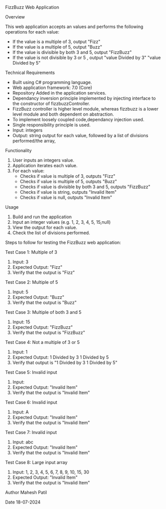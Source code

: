 FizzBuzz Web Application

Overview

This web application accepts an values and performs the following operations for each value:

- If the value is a multiple of 3, output "Fizz"
- If the value is a multiple of 5, output "Buzz"
- If the value is divisible by both 3 and 5, output "FizzBuzz"
- If the value is not divisible by 3 or 5 , output "value Divided by 3" "value Divided by 5"


Technical Requirements

- Built using C# programming language.
- Web application framework: 7.0 (Core)
- Repository Added in the application services.
- Dependancy inversion principle implemented by injecting interface to the constructor of fizzbuzzController.
- FizzBuzz controller is higher level module, whereas fizzbuzz is a lower level module and both dependent on abstraction.
- To implement loosely coupled code,dependancy injection used.
- Single responsibility principle is used.
- Input: integers
- Output: string output for each value, followed by a list of divisions performed/the array,

Functionality

1. User inputs an integers value.
2. Application iterates each value.
3. For each value:
    - Checks if value is multiple of 3, outputs "Fizz"
    - Checks if value is multiple of 5, outputs "Buzz"
    - Checks if value is divisible by both 3 and 5, outputs "FizzBuzz"
    - Checks if value is string, outputs "Invalid Item"
    - Checks if value is null, outputs "Invalid Item"


Usage

1. Build and run the application
2. Input an integer values (e.g. 1, 2, 3, 4, 5, 15,null)
3. View the output for each value.
4. Check the list of divisions performed.

Steps to follow for testing the FizzBuzz web application:

Test Case 1: Multiple of 3

1. Input: 3
2. Expected Output: "Fizz"
3. Verify that the output is "Fizz"

Test Case 2: Multiple of 5

1. Input: 5
2. Expected Output: "Buzz"
3. Verify that the output is "Buzz"

Test Case 3: Multiple of both 3 and 5

1. Input: 15
2. Expected Output: "FizzBuzz"
3. Verify that the output is "FizzBuzz"

Test Case 4: Not a multiple of 3 or 5

1. Input: 1
2. Expected Output: 1 Divided by 3 1 Divided by 5
3. Verify that output is "1 Divided by 3 1 Divided by 5"

Test Case 5: Invalid input

1. Input: 
2. Expected Output: "Invalid Item"
3. Verify that the output is "Invalid Item"

Test Case 6: Invalid input

1. Input: A
2. Expected Output: "Invalid Item"
3. Verify that the output is "Invalid Item"

Test Case 7: Invalid input

1. Input: abc
2. Expected Output: "Invalid Item"
3. Verify that the output is "Invalid Item"

Test Case 8: Large input array

1. Input: 1, 2, 3, 4, 5, 6, 7, 8, 9, 10, 15, 30
2. Expected Output: "Invalid Item"
3. Verify that the output is "Invalid Item"



Author
Mahesh Patil

Date
18-07-2024
